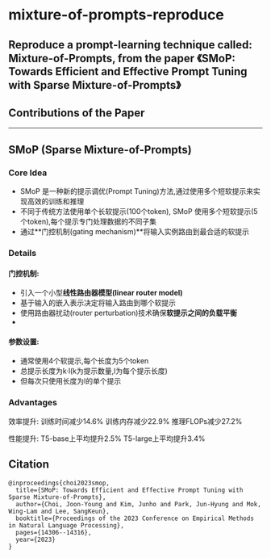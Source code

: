 # mixture-of-prompts-reproduce
Reproduce a prompt-learning technique called: Mixture-of-Prompts, from the paper 《SMoP: Towards Efficient and Effective Prompt Tuning with Sparse Mixture-of-Prompts》
---

## Contributions of the Paper

---
##  SMoP (Sparse Mixture-of-Prompts) 

### Core Idea
- SMoP 是一种新的提示调优(Prompt Tuning)方法,通过使用多个短软提示来实现高效的训练和推理
- 不同于传统方法使用单个长软提示(100个token), SMoP 使用多个短软提示(5个token),每个提示专门处理数据的不同子集
- 通过**门控机制(gating mechanism)**将输入实例路由到最合适的软提示

### Details
#### 门控机制:
- 引入一个小型**线性路由器模型(linear router model)**
- 基于输入的嵌入表示决定将输入路由到哪个软提示
- 使用路由器扰动(router perturbation)技术确保**软提示之间的负载平衡**
- 
#### 参数设置:
- 通常使用4个软提示,每个长度为5个token
- 总提示长度为k·l(k为提示数量,l为每个提示长度)
- 但每次只使用长度为l的单个提示

### Advantages
效率提升:
训练时间减少14.6%
训练内存减少22.9%
推理FLOPs减少27.2%

性能提升:
T5-base上平均提升2.5%
T5-large上平均提升3.4%




## Citation
```bibtxt
@inproceedings{choi2023smop,
  title={SMoP: Towards Efficient and Effective Prompt Tuning with Sparse Mixture-of-Prompts},
  author={Choi, Joon-Young and Kim, Junho and Park, Jun-Hyung and Mok, Wing-Lam and Lee, SangKeun},
  booktitle={Proceedings of the 2023 Conference on Empirical Methods in Natural Language Processing},
  pages={14306--14316},
  year={2023}
}
```
